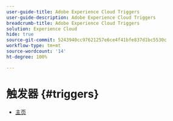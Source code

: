 ```yaml
---
user-guide-title: Adobe Experience Cloud Triggers
user-guide-description: Adobe Experience Cloud Triggers
breadcrumb-title: Adobe Experience Cloud Triggers
solution: Experience Cloud
hide: true
source-git-commit: 5243940cc97621257e6ce4f41bfe837d1bc5530c
workflow-type: tm+mt
source-wordcount: '14'
ht-degree: 100%

---
```


# 触发器 {#triggers}

* [主页](home.md)
